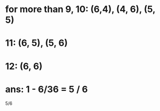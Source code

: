 # for more than 9, 10: (6,4), (4, 6), (5, 5)
#		   11: (6, 5), (5, 6)
#		   12: (6, 6)
#              ans: 1 - 6/36 = 5 / 6
5/6